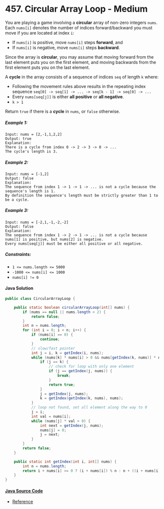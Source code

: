 # 457. Circular Array Loop - Medium

You are playing a game involving a <b>circular</b> array of non-zero integers ```nums```. Each ```nums[i]``` denotes the number of indices forward/backward you must move if you are located at index ```i```:

- If ```nums[i]``` is positive, move ```nums[i]``` steps <b>forward</b>, and
- If ```nums[i]``` is negative, move ```nums[i]``` steps <b>backward</b>.

Since the array is <b>circular</b>, you may assume that moving forward from the last element puts you on the first element, and moving backwards from the first element puts you on the last element.

A <b>cycle</b> in the array consists of a sequence of indices ```seq``` of length ```k``` where:

- Following the movement rules above results in the repeating index sequence ```seq[0] -> seq[1] -> ... -> seq[k - 1] -> seq[0] -> ...```
- Every ```nums[seq[j]]``` is either <b>all positive</b> or <b>all negative</b>.
- ```k > 1```

Return ```true``` if there is a <b>cycle</b> in ```nums```, or ```false``` otherwise.


##### Example 1:

```
Input: nums = [2,-1,1,2,2]
Output: true
Explanation:
There is a cycle from index 0 -> 2 -> 3 -> 0 -> ...
The cycle's length is 3.
```

##### Example 2:

```
Input: nums = [-1,2]
Output: false
Explanation:
The sequence from index 1 -> 1 -> 1 -> ... is not a cycle because the sequence's length is 1.
By definition the sequence's length must be strictly greater than 1 to be a cycle.
```

##### Example 3:

```
Input: nums = [-2,1,-1,-2,-2]
Output: false
Explanation:
The sequence from index 1 -> 2 -> 1 -> ... is not a cycle because nums[1] is positive, but nums[2] is negative.
Every nums[seq[j]] must be either all positive or all negative.
``` 

##### Constraints:

- ```1 <= nums.length <= 5000```
- ```-1000 <= nums[i] <= 1000```
- ```nums[i] != 0```

#### Java Solution
```java
public class CircularArrayLoop {

    public static boolean circularArrayLoop(int[] nums) {
        if (nums == null || nums.length < 2) {
            return false;
        }
        int n = nums.length;
        for (int i = 0; i < n; i++) {
            if (nums[i] == 0) {
                continue;
            }
            // slow/fast pointer
            int j = i, k = getIndex(i, nums);
            while (nums[k] * nums[i] > 0 && nums[getIndex(k, nums)] * nums[i] > 0) {
                if (j == k) {
                    // check for loop with only one element
                    if (j == getIndex(j, nums)) {
                        break;
                    }
                    return true;
                }
                j = getIndex(j, nums);
                k = getIndex(getIndex(k, nums), nums);
            }
            // loop not found, set all element along the way to 0
            j = i;
            int val = nums[i];
            while (nums[j] * val > 0) {
                int next = getIndex(j, nums);
                nums[j] = 0;
                j = next;
            }
        }
        return false;
    }

    public static int getIndex(int i, int[] nums) {
        int n = nums.length;
        return i + nums[i] >= 0 ? (i + nums[i]) % n : n + ((i + nums[i]) % n);
    }
}
```

#### [Java Source Code](../../../src/main/java/com/algorithm/linkedlists/CircularArrayLoop.java)
- [Reference](https://massivealgorithms.blogspot.com/2016/11/leetcode-457-circular-array-loop.html)